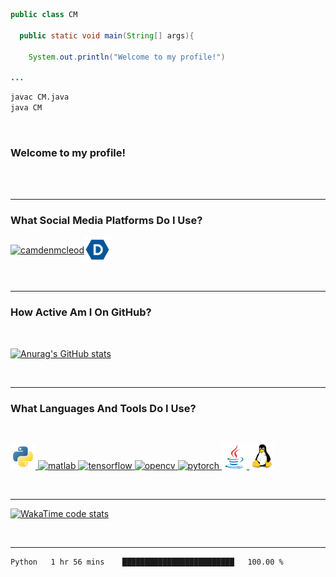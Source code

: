 <!-- https://rahuldkjain.github.io/gh-profile-readme-generator/ -->

```java
public class CM

  public static void main(String[] args){
  
    System.out.println("Welcome to my profile!")
    
...
```

```bash
javac CM.java
java CM
```
<br />

### Welcome to my profile!

<br />
<br />

---

### What Social Media Platforms Do I Use?

<p align="left">
<a href="https://linkedin.com/in/camdenmcleod" target="blank"><img align="center" src="https://raw.githubusercontent.com/rahuldkjain/github-profile-readme-generator/master/src/images/icons/Social/linked-in-alt.svg" alt="camdenmcleod" height="30" width="40" /></a><a href="https://devpost.com/ccmcleod05" target="blank"><img align="center" src="imgs/devpost-logo.png" alt="ccmcleod05" height="42" width="42" /></a>
</p>

<br />

---

### How Active Am I On GitHub?

<br />

[![Anurag's GitHub stats](https://github-readme-stats.vercel.app/api?username=ccmcleod05&theme=tokyonight&count_private=true&show_icons=true&bg_color=45,000000,1a1b27)](https://github.com/anuraghazra/github-readme-stats)

<br />

---

### What Languages And Tools Do I Use?

<br />

<p align="left"> 
<a href="https://www.python.org" target="_blank"> <img src="https://raw.githubusercontent.com/devicons/devicon/master/icons/python/python-original.svg" alt="python" width="40" height="40"/> </a> <a href="https://www.mathworks.com/" target="_blank"> <img src="https://upload.wikimedia.org/wikipedia/commons/2/21/Matlab_Logo.png" alt="matlab" width="40" height="40"/> </a> <a href="https://www.tensorflow.org" target="_blank"> <img src="https://www.vectorlogo.zone/logos/tensorflow/tensorflow-icon.svg" alt="tensorflow" width="40" height="40"/> </a> <a href="https://opencv.org/" target="_blank"> <img src="https://www.vectorlogo.zone/logos/opencv/opencv-icon.svg" alt="opencv" width="40" height="40"/> </a> <a href="https://pytorch.org/" target="_blank"> <img src="https://www.vectorlogo.zone/logos/pytorch/pytorch-icon.svg" alt="pytorch" width="40" height="40"/> </a>
<a href="https://www.java.com" target="_blank"> <img src="https://raw.githubusercontent.com/devicons/devicon/master/icons/java/java-original.svg" alt="java" width="40" height="40"/> </a> <a href="https://www.linux.org/" target="_blank"> <img src="https://raw.githubusercontent.com/devicons/devicon/master/icons/linux/linux-original.svg" alt="linux" width="40" height="40"/> </a></p>
  
<!--<a href="https://dart.dev" target="_blank"> <img src="https://www.vectorlogo.zone/logos/dartlang/dartlang-icon.svg" alt="dart" width="40" height="40"/> </a>
  
<a href="https://flutter.dev" target="_blank"> <img src="https://www.vectorlogo.zone/logos/flutterio/flutterio-icon.svg" alt="flutter" width="40" height="40"/> </a> 
  
 <a href="https://firebase.google.com/" target="_blank"> <img src="https://www.vectorlogo.zone/logos/firebase/firebase-icon.svg" alt="firebase" width="40" height="40"/> </a> -->
 
<br />

---

[![WakaTime code stats](https://wakatime.com/share/@73bfcc7a-7b5b-4120-a5d9-6987d05398ca/e47c83da-e430-4790-b42f-b23fecbc030a.svg)](https://wakatime.com/dashboard)

<br />

---

<!--START_SECTION:waka-->
```text
Python   1 hr 56 mins    █████████████████████████   100.00 % 
```
<!--END_SECTION:waka-->

